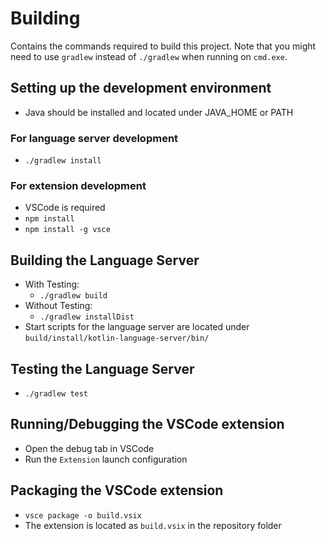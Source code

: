 # Building
Contains the commands required to build this project. Note that you might need to use `gradlew` instead of `./gradlew` when running on `cmd.exe`.

## Setting up the development environment
* Java should be installed and located under JAVA_HOME or PATH

### For language server development
* `./gradlew install`

### For extension development
* VSCode is required
* `npm install`
* `npm install -g vsce`

## Building the Language Server
* With Testing:
    * `./gradlew build`
* Without Testing:
    * `./gradlew installDist`
* Start scripts for the language server are located under `build/install/kotlin-language-server/bin/`

## Testing the Language Server
* `./gradlew test`

## Running/Debugging the VSCode extension
* Open the debug tab in VSCode
* Run the `Extension` launch configuration

## Packaging the VSCode extension
* `vsce package -o build.vsix`
* The extension is located as `build.vsix` in the repository folder
